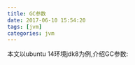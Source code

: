 ```yaml
---
title: GC参数
date: 2017-06-10 15:54:20
tags: [jvm] 
categories: jvm
---
```

本文以ubuntu 14环境jdk8为例,介绍GC参数:

